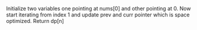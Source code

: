 ​Initialize two variables one pointing at nums[0] and other pointing at 0. Now start iterating from index 1 and update prev and curr pointer which is space optimized. Return dp[n] 
